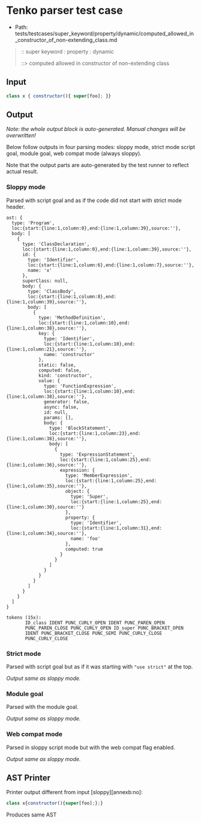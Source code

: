 # Tenko parser test case

- Path: tests/testcases/super_keyword/property/dynamic/computed_allowed_in_constructor_of_non-extending_class.md

> :: super keyword : property : dynamic
>
> ::> computed allowed in constructor of non-extending class

## Input

`````js
class x { constructor(){ super[foo]; }}
`````

## Output

_Note: the whole output block is auto-generated. Manual changes will be overwritten!_

Below follow outputs in four parsing modes: sloppy mode, strict mode script goal, module goal, web compat mode (always sloppy).

Note that the output parts are auto-generated by the test runner to reflect actual result.

### Sloppy mode

Parsed with script goal and as if the code did not start with strict mode header.

`````
ast: {
  type: 'Program',
  loc:{start:{line:1,column:0},end:{line:1,column:39},source:''},
  body: [
    {
      type: 'ClassDeclaration',
      loc:{start:{line:1,column:0},end:{line:1,column:39},source:''},
      id: {
        type: 'Identifier',
        loc:{start:{line:1,column:6},end:{line:1,column:7},source:''},
        name: 'x'
      },
      superClass: null,
      body: {
        type: 'ClassBody',
        loc:{start:{line:1,column:8},end:{line:1,column:39},source:''},
        body: [
          {
            type: 'MethodDefinition',
            loc:{start:{line:1,column:10},end:{line:1,column:38},source:''},
            key: {
              type: 'Identifier',
              loc:{start:{line:1,column:10},end:{line:1,column:21},source:''},
              name: 'constructor'
            },
            static: false,
            computed: false,
            kind: 'constructor',
            value: {
              type: 'FunctionExpression',
              loc:{start:{line:1,column:10},end:{line:1,column:38},source:''},
              generator: false,
              async: false,
              id: null,
              params: [],
              body: {
                type: 'BlockStatement',
                loc:{start:{line:1,column:23},end:{line:1,column:38},source:''},
                body: [
                  {
                    type: 'ExpressionStatement',
                    loc:{start:{line:1,column:25},end:{line:1,column:36},source:''},
                    expression: {
                      type: 'MemberExpression',
                      loc:{start:{line:1,column:25},end:{line:1,column:35},source:''},
                      object: {
                        type: 'Super',
                        loc:{start:{line:1,column:25},end:{line:1,column:30},source:''}
                      },
                      property: {
                        type: 'Identifier',
                        loc:{start:{line:1,column:31},end:{line:1,column:34},source:''},
                        name: 'foo'
                      },
                      computed: true
                    }
                  }
                ]
              }
            }
          }
        ]
      }
    }
  ]
}

tokens (15x):
       ID_class IDENT PUNC_CURLY_OPEN IDENT PUNC_PAREN_OPEN
       PUNC_PAREN_CLOSE PUNC_CURLY_OPEN ID_super PUNC_BRACKET_OPEN
       IDENT PUNC_BRACKET_CLOSE PUNC_SEMI PUNC_CURLY_CLOSE
       PUNC_CURLY_CLOSE
`````

### Strict mode

Parsed with script goal but as if it was starting with `"use strict"` at the top.

_Output same as sloppy mode._

### Module goal

Parsed with the module goal.

_Output same as sloppy mode._

### Web compat mode

Parsed in sloppy script mode but with the web compat flag enabled.

_Output same as sloppy mode._

## AST Printer

Printer output different from input [sloppy][annexb:no]:

````js
class x{constructor(){super[foo];};}
````

Produces same AST
